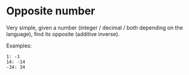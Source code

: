 # Opposite number

Very simple, given a number (integer / decimal / both depending on the language), find its opposite (additive inverse).

Examples:

```
1: -1
14: -14
-34: 34
```


